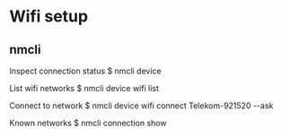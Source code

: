 # Wifi setup

## nmcli

Inspect connection status
$ nmcli device

List wifi networks
$ nmcli device wifi list

Connect to network
$ nmcli device wifi connect Telekom-921520 --ask

Known networks
$ nmcli connection show
